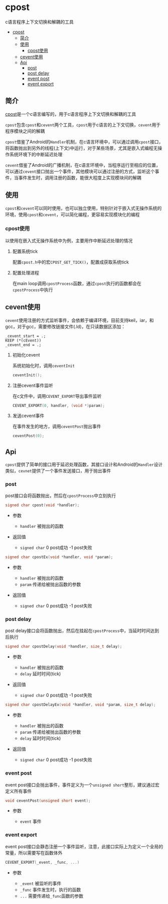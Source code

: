 # cpost

c语言程序上下文切换和解耦的工具

- [cpost](#cpost)
  - [简介](#简介)
  - [使用](#使用)
    - [cpost使用](#cpost使用)
  - [cevent使用](#cevent使用)
  - [Api](#api)
    - [post](#post)
    - [post delay](#post-delay)
    - [event post](#event-post)
    - [event export](#event-export)

## 简介

[cpost](https://github.com/NevermindZZT/cpost)是一个c语言编写的，用于c语言程序上下文切换和解耦的工具

`cpost`包含`cpost`和`cevent`两个工具，`cpost`用于c语言的上下文切换，`cevent`用于程序模块之间的解耦

`cpost`借鉴了Android的`Handler`机制，在c语言环境中，可以通过调用`cpost`接口，将函数抛出到另外的线程(上下文)中运行，对于某些场景，尤其是嵌入式编程无操作系统环境下的中断延迟处理

`cevent`借鉴了Android的广播机制，在c语言环境中，当程序运行至相应的位置，可以通过`cevent`接口抛出一个事件，其他模块可以通过注册的方式，监听这个事件，当事件发生时，调用注册的函数，能很大程度上实现模块间的解耦

## 使用

`cpost`和`cevent`可以同时使用，也可以独立使用，特别针对于嵌入式无操作系统的环境，使用`cpost`和`cevent`，可以简化编程，更容易实现模块化的编程

### cpost使用

以使用在嵌入式无操作系统中为例，主要用作中断延迟处理的情况

1. 配置系统tick

    配置`cpost.h`中的宏`CPOST_GET_TICK()`，配置成获取系统tick

2. 配置处理进程

    在main loop调用`cpostProcess`函数，通过`cpost`执行的函数都会在`cpostProcess`中执行

## cevent使用

`cevent`使用注册的方式监听事件，会依赖于编译环境，目前支持keil，iar，和gcc，对于gcc，需要修改链接文件(.ld)，在只读数据区添加：

```ld
_cevent_start = .;
KEEP (*(cEvent))
_cevent_end = .;
```

1. 初始化cevent

    系统初始化时，调用`ceventInit`

    ```c
    ceventInit();
    ```

2. 注册cevent事件监听

    在c文件中，调用`CEVENT_EXPORT`导出事件监听

    ```c
    CEVENT_EXPORT(0, handler, (void *)param);
    ```

3. 发送cevent事件

    在事件发生的地方，调用`ceventPost`抛出事件

    ```c
    ceventPost(0);
    ```

## Api

`cpost`提供了简单的接口用于延迟处理函数，其接口设计和Android的`Handler`设计类似，`cevnet`提供了一个事件发送接口，用于抛出事件

### post

post接口会将函数抛出，然后在`cpostProcess`中立刻执行

```c
signed char cpost(void *handler);
```

- 参数

  - `handler` 被抛出的函数

- 返回值

  - `signed char` 0 post成功 -1 post失败

```c
signed char cpostEx(void *handler, void *param);
```

- 参数

  - `handler` 被抛出的函数
  - `param` 传递给被抛出函数的参数

- 返回值

  - `signed char` 0 post成功 -1 post失败

### post delay

post delay接口会将函数抛出，然后在挂起在`cpostProcess`中，当延时时间达到后执行

```c
signed char cpostDelay(void *handler, size_t delay);
```

- 参数

  - `handler` 被抛出的函数
  - `delay` 延时时间(tick)

- 返回值

  - `signed char` 0 post成功 -1 post失败

```c
signed char cpostDelayEx(void *handler, void *param, size_t delay);
```

- 参数

  - `handler` 被抛出的函数
  - `param` 传递给被抛出函数的参数
  - `delay` 延时时间(tick)

- 返回值

  - `signed char` 0 post成功 -1 post失败

### event post

event post接口会抛出事件，事件定义为一个`unsigned short`整形，建议通过宏定义所有事件

```c
void ceventPost(unsigned short event);
```

- 参数

  - `event` 事件

### event export

event post接口会静态注册一个事件监听，注意，此接口实际上为定义一个全局的常量，所以需要写在函数体外

```c
CEVENT_EXPORT(_event, _func, ...)
```

- 参数

  - `_event` 被监听的事件
  - `_func` 事件发生时，执行的函数
  - `...` 需要传递给`_func`函数的参数

